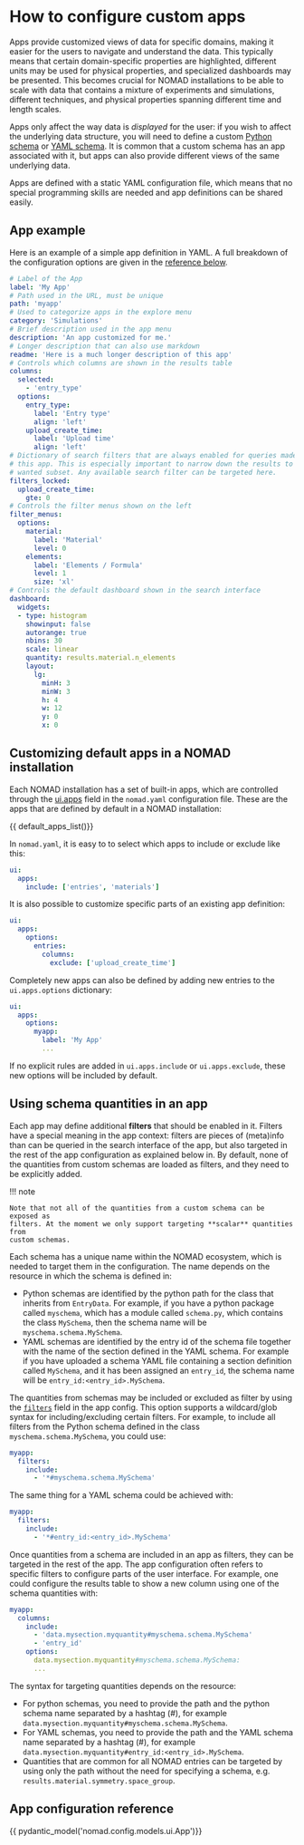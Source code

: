 # How to configure custom apps

Apps provide customized views of data for specific domains, making it easier for
the users to navigate and understand the data. This typically means that certain
domain-specific properties are highlighted, different units may be used for
physical properties, and specialized dashboards may be presented. This becomes
crucial for NOMAD installations to be able to scale with data that contains a
mixture of experiments and simulations, different techniques, and physical
properties spanning different time and length scales.

Apps only affect the way data is *displayed* for the user: if you wish to affect
the underlying data structure, you will need to define a custom [Python schema](../customization/plugins_dev.md#develop-a-schema-plugin)
or [YAML schema](../customization/basics.md). It is common that a custom schema has
an app associated with it, but apps can also provide different views of the same
underlying data.

Apps are defined with a static YAML configuration file, which means that no
special programming skills are needed and app definitions can be shared easily.

## App example

Here is an example of a simple app definition in YAML. A full breakdown of the
configuration options are given in the [reference below](#app-configuration-reference).

```yaml
# Label of the App
label: 'My App'
# Path used in the URL, must be unique
path: 'myapp'
# Used to categorize apps in the explore menu
category: 'Simulations'
# Brief description used in the app menu
description: 'An app customized for me.'
# Longer description that can also use markdown
readme: 'Here is a much longer description of this app'
# Controls which columns are shown in the results table
columns:
  selected:
    - 'entry_type'
  options:
    entry_type:
      label: 'Entry type'
      align: 'left'
    upload_create_time:
      label: 'Upload time'
      align: 'left'
# Dictionary of search filters that are always enabled for queries made within
# this app. This is especially important to narrow down the results to the
# wanted subset. Any available search filter can be targeted here.
filters_locked:
  upload_create_time:
    gte: 0
# Controls the filter menus shown on the left
filter_menus:
  options:
    material:
      label: 'Material'
      level: 0
    elements:
      label: 'Elements / Formula'
      level: 1
      size: 'xl'
# Controls the default dashboard shown in the search interface
dashboard:
  widgets:
  - type: histogram
    showinput: false
    autorange: true
    nbins: 30
    scale: linear
    quantity: results.material.n_elements
    layout:
      lg:
        minH: 3
        minW: 3
        h: 4
        w: 12
        y: 0
        x: 0
```

## Customizing default apps in a NOMAD installation

Each NOMAD installation has a set of built-in apps, which are controlled through
the [ui.apps](../../reference/config.md#ui) field in the `nomad.yaml` configuration file. These are
the apps that are defined by default in a NOMAD installation:

{{ default_apps_list()}}

In `nomad.yaml`, it is easy to to select which apps to include or exclude like
this:

```yaml
ui:
  apps:
    include: ['entries', 'materials']
```

It is also possible to customize specific parts of an existing app definition:

```yaml
ui:
  apps:
    options:
      entries:
        columns:
          exclude: ['upload_create_time']
```

Completely new apps can also be defined by adding new entries to the
`ui.apps.options` dictionary:

```yaml
ui:
  apps:
    options:
      myapp:
        label: 'My App'
        ...
```

If no explicit rules are added in `ui.apps.include` or `ui.apps.exclude`, these
new options will be included by default.

## Using schema quantities in an app

Each app may define additional **filters** that should be enabled in it. Filters
have a special meaning in the app context: filters are pieces of (meta)info than
can be queried in the search interface of the app, but also targeted in the rest
of the app configuration as explained below in. By default, none of the
quantities from custom schemas are loaded as filters, and they need to be
explicitly added.

!!! note

    Note that not all of the quantities from a custom schema can be exposed as
    filters. At the moment we only support targeting **scalar** quantities from
    custom schemas.

Each schema has a unique name within the NOMAD ecosystem, which is needed to
target them in the configuration. The name depends on the resource in which the
schema is defined in:

- Python schemas are identified by the python path for the class that inherits
from `EntryData`. For example, if you have a python package called `myschema`,
which has a module called `schema.py`, which contains the class `MySchema`, then
the schema name will be `myschema.schema.MySchema`.
- YAML schemas are identified by the entry id of the schema file together with
the name of the section defined in the YAML schema. For example
if you have uploaded a schema YAML file containing a section definition called
`MySchema`, and it has been assigned an `entry_id`, the schema name will be
`entry_id:<entry_id>.MySchema`.

The quantities from schemas may be included or excluded as filter by using the
[`filters`](#filters) field in the app config. This option supports a
wildcard/glob syntax for including/excluding certain filters. For example, to
include all filters from the Python schema defined in the class
`myschema.schema.MySchema`, you could use:

```yaml
myapp:
  filters:
    include:
      - '*#myschema.schema.MySchema'
```

The same thing for a YAML schema could be achieved with:

```yaml
myapp:
  filters:
    include:
      - '*#entry_id:<entry_id>.MySchema'
```

Once quantities from a schema are included in an app as filters, they can be
targeted in the rest of the app. The app configuration often refers to specific
filters to configure parts of the user interface. For example,
one could configure the results table to show a new column using one of the
schema quantities with:

```yaml
myapp:
  columns:
    include:
      - 'data.mysection.myquantity#myschema.schema.MySchema'
      - 'entry_id'
    options:
      data.mysection.myquantity#myschema.schema.MySchema:
      ...
```

The syntax for targeting quantities depends on the resource:

- For python schemas, you need to provide the path and the python schema name separated
by a hashtag (#), for example `data.mysection.myquantity#myschema.schema.MySchema`.
- For YAML schemas, you need to provide the path and the YAML schema name separated
by a hashtag (#), for example `data.mysection.myquantity#entry_id:<entry_id>.MySchema`.
- Quantities that are common for all NOMAD entries can be targeted by using only
the path without the need for specifying a schema, e.g. `results.material.symmetry.space_group`.

## App configuration reference

{{ pydantic_model('nomad.config.models.ui.App')}}
